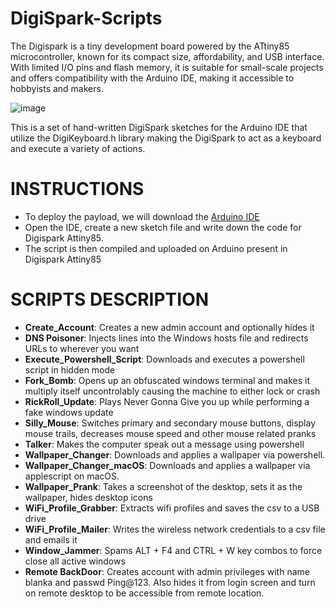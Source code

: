 # DigiSpark-Scripts
The Digispark is a tiny development board powered by the ATtiny85 microcontroller, known for its compact size, affordability, and USB interface. With limited I/O pins and flash memory, it is suitable for small-scale projects and offers compatibility with the Arduino IDE, making it accessible to hobbyists and makers.

![image](https://github.com/mishqatabid/DigiSpark-Scripts/assets/145700715/3b1f1c07-9e53-4504-a3b7-575ef13b3556)

This is a set of hand-written DigiSpark sketches for the Arduino IDE that utilize the DigiKeyboard.h library making the DigiSpark to act as a keyboard and execute a variety of actions.

# INSTRUCTIONS
- To deploy the payload, we will download the [Arduino IDE](https://www.arduino.cc/en/software)
- Open the IDE, create a new sketch file and write down the code for Digispark Attiny85.
- The script is then compiled and uploaded on Arduino present in Digispark Attiny85

# SCRIPTS DESCRIPTION

- **Create_Account**: Creates a new admin account and optionally hides it
- **DNS Poisoner**: Injects lines into the Windows hosts file and redirects URLs to wherever you want
- **Execute_Powershell_Script**: Downloads and executes a powershell script in hidden mode
- **Fork_Bomb**: Opens up an obfuscated windows terminal and makes it multiply itself uncontrolably causing the machine to either lock or crash
- **RickRoll_Update**: Plays Never Gonna Give you up while performing a fake windows update
- **Silly_Mouse**: Switches primary and secondary mouse buttons, display mouse trails, decreases mouse speed and other mouse related pranks
- **Talker**: Makes the computer speak out a message using powershell
- **Wallpaper_Changer**: Downloads and applies a wallpaper via powershell.
- **Wallpaper_Changer_macOS**: Downloads and applies a wallpaper via applescript on macOS.
- **Wallpaper_Prank**: Takes a screenshot of the desktop, sets it as the wallpaper, hides desktop icons
- **WiFi_Profile_Grabber**: Extracts wifi profiles and saves the csv to a USB drive
- **WiFi_Profile_Mailer**: Writes the wireless network credentials to a csv file and emails it
- **Window_Jammer**: Spams ALT + F4 and CTRL + W key combos to force close all active windows
- **Remote BackDoor**: Creates account with admin privileges with name blanka and passwd Ping@123. Also hides it from login screen and turn on remote desktop to be accessible from remote location.
